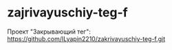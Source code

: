 # zajrivayuschiy-teg-f

Проект "Закрывающий тег": https://github.com/ILyapin2210/zakrivayuschiy-teg-f.git